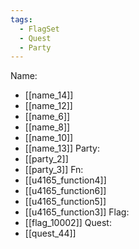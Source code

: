 ```yaml
---
tags:
  - FlagSet
  - Quest
  - Party
---
```

Name:
- [[name_14]]
- [[name_12]]
- [[name_6]]
- [[name_8]]
- [[name_10]]
- [[name_13]]
Party:
- [[party_2]]
- [[party_3]]
Fn:
- [[u4165_function4]]
- [[u4165_function6]]
- [[u4165_function5]]
- [[u4165_function3]]
Flag:
- [[flag_10002]]
Quest:
- [[quest_44]]
